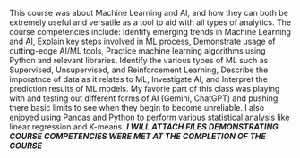This course was about Machine Learning and AI, and how they can both be extremely useful and versatile as a tool to aid with all types of analytics. The course competencies include: Identify emerging trends in Machine Learning and AI, Explain key steps involved in ML process, Demonstrate usage of cutting-edge AI/ML tools, Practice machine learning algorithms using Python and relevant libraries, Identify the various types of ML such as Supervised, Unsupervised, and Reinforcement Learning, Describe the imporatnce of data as it relates to ML, Investigate AI, and Interpret the prediction results of ML models. My favorie part of this class was playing with and testing out different forms of AI (Gemini, ChatGPT) and pushing there basic limits to see when they begin to become unreliable. I also enjoyed using Pandas and Python to perform various statistical analysis like linear regression and K-means. ***I WILL ATTACH FILES DEMONSTRATING COURSE COMPETENCIES WERE MET AT THE COMPLETION OF THE COURSE***
